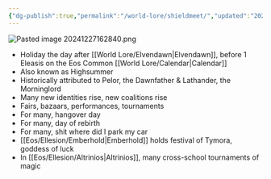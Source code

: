 ```yaml
---
{"dg-publish":true,"permalink":"/world-lore/shieldmeet/","updated":"2024-12-27T16:28:42.079-06:00"}
---
```


![Pasted image 20241227162840.png](/img/user/Images/Pasted%20image%2020241227162840.png)
- Holiday the day after [[World Lore/Elvendawn\|Elvendawn]], before 1 Eleasis on the Eos Common [[World Lore/Calendar\|Calendar]]
- Also known as Highsummer
- Historically attributed to Pelor, the Dawnfather & Lathander, the Morninglord
- Many new identities rise, new coalitions rise
- Fairs, bazaars, performances, tournaments
- For many, hangover day
- For many, day of rebirth
- For many, shit where did I park my car
- [[Eos/Ellesion/Emberhold\|Emberhold]] holds festival of Tymora, goddess of luck
- In [[Eos/Ellesion/Altrinios\|Altrinios]], many cross-school tournaments of magic